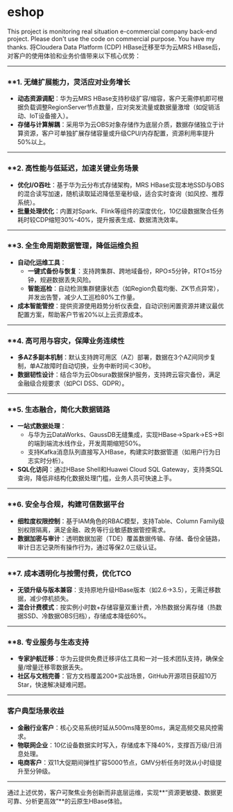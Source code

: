 # eshop
This project is monitoring real situation e-commercial company back-end project.
Please don't use the code on commercial purpose.
You have my thanks.
将Cloudera Data Platform (CDP) HBase迁移至华为云MRS HBase后，对客户的使用体验和业务价值带来以下核心优势：

---

### **1. **无缝扩展能力，灵活应对业务增长**
   - **动态资源调配**：华为云MRS HBase支持秒级扩容/缩容，客户无需停机即可根据负载调整RegionServer节点数量，应对突发流量或数据量激增（如促销活动、IoT设备接入）。
   - **存储与计算解耦**：采用华为云OBS对象存储作为底层介质，数据存储独立于计算资源，客户可单独扩展存储容量或升级CPU/内存配置，资源利用率提升50%以上。

---

### **2. **高性能与低延迟，加速关键业务场景**
   - **优化I/O吞吐**：基于华为云分布式存储架构，MRS HBase实现本地SSD与OBS的混合读写加速，随机读取延迟降低至毫秒级，适合实时查询（如风控、推荐系统）。
   - **批量处理优化**：内置对Spark、Flink等组件的深度优化，10亿级数据聚合任务耗时较CDP缩短30%-40%，提升报表生成、数据清洗效率。

---

### **3. **全生命周期数据管理，降低运维负担**
   - **自动化运维工具**：
     - **一键式备份与恢复**：支持跨集群、跨地域备份，RPO≤5分钟，RTO≤15分钟，规避数据丢失风险。
     - **智能巡检**：自动检测集群健康状态（如Region负载均衡、ZK节点异常），并发出告警，减少人工巡检80%工作量。
   - **成本智能管控**：提供资源使用趋势分析仪表盘，自动识别闲置资源并建议最优配置方案，帮助客户节省20%以上云资源成本。

---

### **4. **高可用与容灾，保障业务连续性**
   - **多AZ多副本机制**：默认支持跨可用区（AZ）部署，数据在3个AZ间同步复制，单AZ故障时自动切换，业务中断时间＜30秒。
   - **数据韧性设计**：结合华为云Obsura数据保护服务，支持跨云容灾备份，满足金融级合规要求（如PCI DSS、GDPR）。

---

### **5. **生态融合，简化大数据链路**
   - **一站式数据处理**：
     - 与华为云DataWorks、GaussDB无缝集成，实现HBase→Spark→ES→BI的端到端流水线作业，开发周期缩短50%。
     - 支持Kafka消息队列直接写入HBase，构建实时数据管道（如用户行为日志实时分析）。
   - **SQL化访问**：通过HBase Shell和Huawei Cloud SQL Gateway，支持类SQL查询，降低非结构化数据处理门槛，业务人员可快速上手。

---

### **6. **安全与合规，构建可信数据平台**
   - **细粒度权限控制**：基于IAM角色的RBAC模型，支持Table、Column Family级别权限隔离，满足金融、政务等行业敏感数据管控需求。
   - **数据加密与审计**：透明数据加密（TDE）覆盖数据传输、存储、备份全链路，审计日志记录所有操作行为，通过等保2.0三级认证。

---

### **7. **成本透明化与按需付费，优化TCO**
   - **无锁升级与版本兼容**：支持原地升级HBase版本（如2.6→3.5），无需迁移数据，减少停机损失。
   - **混合计费模式**：按实例小时数+存储容量双重计费，冷热数据分离存储（热数据SSD、冷数据OBS归档），存储成本降低60%。

---

### **8. **专业服务与生态支持**
   - **专家护航迁移**：华为云提供免费迁移评估工具和一对一技术团队支持，确保全量/增量迁移零数据丢失。
   - **社区与文档完善**：官方文档覆盖200+实战场景，GitHub开源项目获超10万Star，快速解决疑难问题。

---

### **客户典型场景收益**
- **金融行业客户**：核心交易系统时延从500ms降至80ms，满足高频交易风控需求。
- **物联网企业**：10亿设备数据实时写入，存储成本下降40%，支撑百万级/日消息处理。
- **电商客户**：双11大促期间弹性扩容5000节点，GMV分析任务时效从小时级提升至分钟级。

---

通过上述优势，客户可聚焦业务创新而非底层运维，实现**“资源更敏捷、数据更可靠、分析更高效”**的云原生HBase体验。
